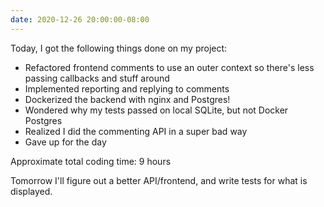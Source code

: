 ```yaml
---
date: 2020-12-26 20:00:00-08:00
---
```


Today, I got the following things done on my project:

- Refactored frontend comments to use an outer context so there's less passing
  callbacks and stuff around
- Implemented reporting and replying to comments
- Dockerized the backend with nginx and Postgres!
- Wondered why my tests passed on local SQLite, but not Docker Postgres
- Realized I did the commenting API in a super bad way
- Gave up for the day

Approximate total coding time: 9 hours

Tomorrow I'll figure out a better API/frontend, and write tests for what is
displayed.
